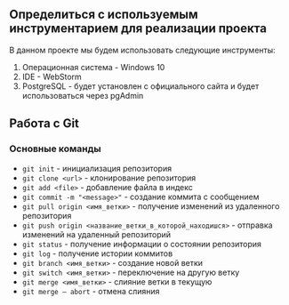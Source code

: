 ## Определиться с используемым инструментарием для реализации проекта
В данном проекте мы будем использовать следующие инструменты:
1. Операционная система - Windows 10
2. IDE - WebStorm
3. PostgreSQL - будет установлен с официального сайта и будет использоваться через pgAdmin

## Работа с Git
### Основные команды

- `git init` - инициализация репозитория
- `git clone <url>` - клонирование репозитория
- `git add <file>` - добавление файла в индекс
- `git commit -m "<message>"` - создание коммита с сообщением
- `git pull origin <имя_ветки>` - получение изменений из удаленного репозитория
- `git push origin <название_ветки_в_которой_находишся>` - отправка изменений на удаленный репозиторий
- `git status` - получение информации о состоянии репозитория
- `git log` - получение истории коммитов
- `git branch <имя_ветки>` - создание новой ветки
- `git switch <имя_ветки>` - переключение на другую ветку
- `git merge <имя_ветки>` - слияние ветки в текущую
- `git merge — abort` - отмена слияния
